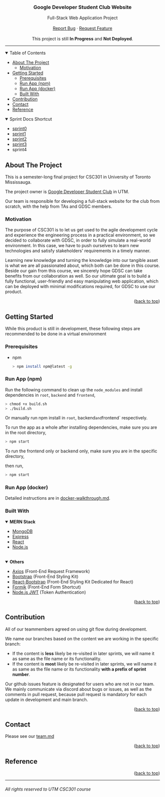 <div id="top"></div>

<br />
<div align="center">
  <h3 align="center">Google Developer Student Club Website</h3>
  <p align="center">
    <div>Full-Stack Web Application Project</div>
    <br />
    <a href="https://github.com/UTSCCSCC01/finalprojectw22-gdscutm/issues">Report Bug</a>
    ·
    <a href="https://github.com/UTSCCSCC01/finalprojectw22-gdscutm/issues">Request Feature</a>
    <br/>
    <br/>
    <div>This project is still <strong>In Progress</strong> and <strong>Not Deployed</strong>.</div>
  </p>
  <hr>
</div>

<details open>
  <summary>Table of Contents</summary>
  <ul>
    <li>
      <a href="#about-the-project">About The Project</a>
      <ul>
        <li><a href="#motivation">Motivation</a></li>
      </ul>
    </li>
    <li>
      <a href="#getting-started">Getting Started</a>
      <ul>
        <li><a href="#prerequisites">Prerequisites</a></li>
        <li><a href="#run-app-npm">Run App (npm)</a></li>
        <li><a href="#run-app-docker">Run App (docker)</a></li>
        <li><a href="#built-with">Built With</a></li>
      </ul>
    </li>
    <li><a href="#contribution">Contribution</a></li>
    <li><a href="#contact">Contact</a></li>
    <li><a href="#reference">Reference</a></li>
  </ul>
</details>

<details open>
  <summary>Sprint Docs Shortcut</summary>
  <ul>
    <li><a href="https://github.com/UTSCCSCC01/finalprojectw22-GDSC2.0/tree/master/doc/sprint0">sprint0</a></li>
    <li><a href="https://github.com/UTSCCSCC01/finalprojectw22-GDSC2.0/tree/master/doc/sprint1">sprint1</a></li>
    <li><a href="https://github.com/UTSCCSCC01/finalprojectw22-GDSC2.0/tree/master/doc/sprint2">sprint2</a></li>
    <li><a href="https://github.com/UTSCCSCC01/finalprojectw22-GDSC2.0/tree/master/doc/sprint3">sprint3</a></li>
    <li><a href=""></a>sprint4</li>
  </ul>
</details>

## About The Project

This is a semester-long final project for CSC301 in University of Toronto Mississauga.

The project owner is [Google Developer Student Club](https://gdscutm.com/) in UTM.

Our team is responsible for developing a full-stack website for the club from scratch, with the help from TAs and GDSC members.

### Motivation

The purpose of CSC301 is to let us get used to the agile development cycle and experience the engineering process in a practical environment, so we decided to collaborate with GDSC, in order to fully simulate a real-world environment. In this case, we have to push ourselves to learn new technologies and satisfy stakeholders' requirements in a timely manner.

Learning new knowledge and turning the knowledge into our tangible asset is what we are all passionated about, which both can be done in this course. Beside our gain from this course, we sincerely hope GDSC can take benefits from our collaboration as well. So our ultimate goal is to build a fully functional, user-friendly and easy manipulating web application, which can be deployed with minimal modifications required, for GDSC to use our product.

<p align="right">(<a href="#top">back to top</a>)</p>

## Getting Started

While this product is still in development, these following steps are recommended to be done in a virtual environment

### Prerequisites

* npm
  ```sh
  > npm install npm@latest -g
  ```

### Run App (npm)

Run the following command to clean up the `node_modules` and install dependencies in `root`, `backend` and `frontend`,

```sh
> chmod +x build.sh
> ./build.sh
```

Or manually run npm install in `root`, backend` and `frontend` respectively.

To run the app as a whole after installing dependencies, make sure you are in the root directory,

```sh
> npm start
```

To run the frontend only or backend only, make sure you are in the specific directory,

then run,

```sh
> npm start
```

### Run App (docker)

Detailed instructions are in [docker-walkthrough.md](https://github.com/UTSCCSCC01/finalprojectw22-GDSC2.0/tree/master/docker-walkthrough.md).

### Built With

<details open>
  <summary><strong>MERN Stack</strong></summary>
  <ul>
    <li><a href="https://www.mongodb.com">MongoDB</a></li>
    <li><a href="https://expressjs.com">Express</a></li>
    <li><a href="https://reactjs.org">React</a></li>
    <li><a href="https://nodejs.org/en/docs/">Node.js</a></li>
  </ul>
</details>
<br>
<details open>
  <summary><strong>Others</strong></summary>
  <ul>
    <li><a href="https://github.com/axios/axios">Axios</a> (Front-End Request Framework)</li>
    <li><a href="https://getbootstrap.com">Bootstrap</a> (Front-End Styling Kit)</li>
    <li><a href="https://react-bootstrap.github.io">React-Bootstrap</a> (Front-End Styling Kit Dedicated for React)</li>
    <li><a href="https://formik.org">Formik</a> (Front-End Form Shortcut)</li>
    <li><a href="https://github.com/auth0/node-jsonwebtoken">Node.js JWT</a> (Token Authentication)</li>
  </ul>
</details>

<p align="right">(<a href="#top">back to top</a>)</p>

## Contribution

All of our teammembers agreed on using git flow during development.

We name our branches based on the content we are working in the specific branch:
  <ul>
    <li>If the content is <strong>less</strong> likely be re-visited in later sprints, we will name it as same as the file name or its functionality.</li>
    <li>If the content is <strong>most</strong> likely be re-visited in later sprints, we will name it as same as the file name or its functionality <strong>with a prefix of sprint number</strong>.</li>
  </ul>

Our github issues feature is designated for users who are not in our team. We mainly communicate via discord about bugs or issues, as well as the comments in pull request, because pull request is mandatory for each update in development and main branch.

<p align="right">(<a href="#top">back to top</a>)</p>

## Contact

Please see our [team.md](https://github.com/UTSCCSCC01/finalprojectw22-GDSC2.0/blob/master/doc/sprint0/team.md)

<p align="right">(<a href="#top">back to top</a>)</p>

## Reference

<p align="right">(<a href="#top">back to top</a>)</p>

<hr>

###### All rights reserved to UTM CSC301 course
